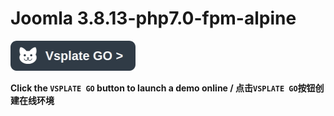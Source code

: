 # Joomla 3.8.13-php7.0-fpm-alpine

<a href="https://www.vsplate.com/?docker-compose=https://github.com/vsplate/dcenvs/joomla/3.8.13-php7.0-fpm-alpine"><img alt="VSPLATE GO" src="https://raw.githubusercontent.com/vsplate/images/master/vsgo_btn.png" width="200px"></a>

**Click the `VSPLATE GO` button to launch a demo online / 点击`VSPLATE GO`按钮创建在线环境**